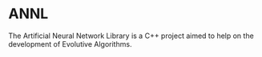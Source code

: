 # ANNL
The Artificial Neural Network Library is a C++ project aimed to help on the development of Evolutive Algorithms.
